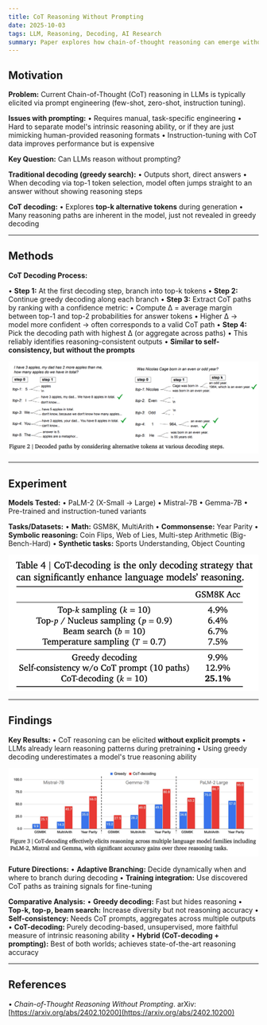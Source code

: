 ```yaml
---
title: CoT Reasoning Without Prompting
date: 2025-10-03
tags: LLM, Reasoning, Decoding, AI Research
summary: Paper explores how chain-of-thought reasoning can emerge without explicit prompting, by modifying decoding strategies instead of altering the training or input prompts.
---
```


## Motivation

**Problem:** Current Chain-of-Thought (CoT) reasoning in LLMs is typically elicited via prompt engineering (few-shot, zero-shot, instruction tuning).

**Issues with prompting:**
• Requires manual, task-specific engineering
• Hard to separate model's intrinsic reasoning ability, or if they are just mimicking human-provided reasoning formats
• Instruction-tuning with CoT data improves performance but is expensive

**Key Question:** Can LLMs reason without prompting?

**Traditional decoding (greedy search):**
• Outputs short, direct answers
• When decoding via top-1 token selection, model often jumps straight to an answer without showing reasoning steps

**CoT decoding:**
• Explores **top-k alternative tokens** during generation
• Many reasoning paths are inherent in the model, just not revealed in greedy decoding

---

## Methods

**CoT Decoding Process:**

• **Step 1:** At the first decoding step, branch into top-k tokens
• **Step 2:** Continue greedy decoding along each branch
• **Step 3:** Extract CoT paths by ranking with a confidence metric:
   • Compute Δ = average margin between top-1 and top-2 probabilities for answer tokens
   • Higher Δ → model more confident → often corresponds to a valid CoT path
• **Step 4:** Pick the decoding path with highest Δ (or aggregate across paths)
   • This reliably identifies reasoning-consistent outputs
   • **Similar to self-consistency, but without the prompts**

![CoT Decoding Process](../images/cot-decoding-diagram.png)

---

## Experiment

**Models Tested:**
• PaLM-2 (X-Small → Large)
• Mistral-7B
• Gemma-7B
• Pre-trained and instruction-tuned variants

**Tasks/Datasets:**
• **Math:** GSM8K, MultiArith
• **Commonsense:** Year Parity
• **Symbolic reasoning:** Coin Flips, Web of Lies, Multi-step Arithmetic (Big-Bench-Hard)
• **Synthetic tasks:** Sports Understanding, Object Counting

![CoT Result](../images/cot-greedy.png)

---

## Findings

**Key Results:**
• CoT reasoning can be elicited **without explicit prompts**
• LLMs already learn reasoning patterns during pretraining
• Using greedy decoding underestimates a model's true reasoning ability

![CoT Result2](../images/cot-result.png)

**Future Directions:**
• **Adaptive Branching:** Decide dynamically when and where to branch during decoding
• **Training integration:** Use discovered CoT paths as training signals for fine-tuning

**Comparative Analysis:**
• **Greedy decoding:** Fast but hides reasoning
• **Top-k, top-p, beam search:** Increase diversity but not reasoning accuracy
• **Self-consistency:** Needs CoT prompts, aggregates across multiple outputs
• **CoT-decoding:** Purely decoding-based, unsupervised, more faithful measure of intrinsic reasoning ability
• **Hybrid (CoT-decoding + prompting):** Best of both worlds; achieves state-of-the-art reasoning accuracy

---

## References
• *Chain-of-Thought Reasoning Without Prompting*. arXiv: [https://arxiv.org/abs/2402.10200](https://arxiv.org/abs/2402.10200)

